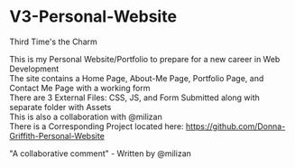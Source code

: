 # V3-Personal-Website
Third Time's the Charm

This is my Personal Website/Portfolio to prepare for a new career in Web Development <br>
The site contains a Home Page, About-Me Page, Portfolio Page, and Contact Me Page with a working form <br>
There are 3 External Files: CSS, JS, and Form Submitted along with separate folder with Assets <br>
This is also a collaboration with @milizan <br>
There is a Corresponding Project located here: https://github.com/Donna-Griffith-Personal-Website <br>

"A collaborative comment" - Written by @milizan
